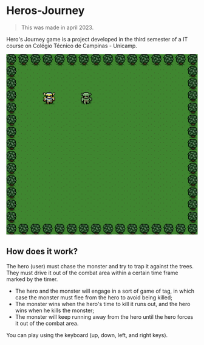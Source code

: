 # Heros-Journey
> This was made in april 2023.

Hero's Journey game is a project developed in the third semester of a IT course on Colégio Técnico de Campinas - Unicamp.

![herosjourney](https://github.com/juliaenriquetto/Heros-Journey/blob/main/heros-journey.png)

## How does it work?
The hero (user) must chase the monster and try to trap it against the trees. They must drive it out of the combat area within a certain time frame marked by the timer.

- The hero and the monster will engage in a sort of game of tag, in which case the monster must flee from the hero to avoid being killed;
- The monster wins when the hero's time to kill it runs out, and the hero wins when he kills the monster;
- The monster will keep running away from the hero until the hero forces it out of the combat area.

You can play using the keyboard (up, down, left, and right keys).
